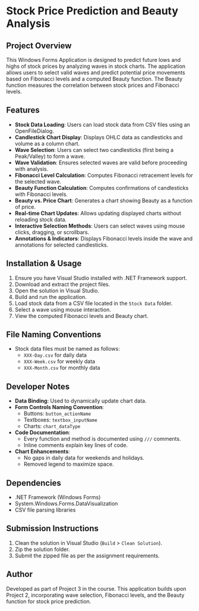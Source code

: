 # Stock Price Prediction and Beauty Analysis

## Project Overview
This Windows Forms Application is designed to predict future lows and highs of stock prices by analyzing waves in stock charts. The application allows users to select valid waves and predict potential price movements based on Fibonacci levels and a computed Beauty function. The Beauty function measures the correlation between stock prices and Fibonacci levels.

## Features
- **Stock Data Loading**: Users can load stock data from CSV files using an OpenFileDialog.
- **Candlestick Chart Display**: Displays OHLC data as candlesticks and volume as a column chart.
- **Wave Selection**: Users can select two candlesticks (first being a Peak/Valley) to form a wave.
- **Wave Validation**: Ensures selected waves are valid before proceeding with analysis.
- **Fibonacci Level Calculation**: Computes Fibonacci retracement levels for the selected wave.
- **Beauty Function Calculation**: Computes confirmations of candlesticks with Fibonacci levels.
- **Beauty vs. Price Chart**: Generates a chart showing Beauty as a function of price.
- **Real-time Chart Updates**: Allows updating displayed charts without reloading stock data.
- **Interactive Selection Methods**: Users can select waves using mouse clicks, dragging, or scrollbars.
- **Annotations & Indicators**: Displays Fibonacci levels inside the wave and annotations for selected candlesticks.

## Installation & Usage
1. Ensure you have Visual Studio installed with .NET Framework support.
2. Download and extract the project files.
3. Open the solution in Visual Studio.
4. Build and run the application.
5. Load stock data from a CSV file located in the `Stock Data` folder.
6. Select a wave using mouse interaction.
7. View the computed Fibonacci levels and Beauty chart.

## File Naming Conventions
- Stock data files must be named as follows:
  - `XXX-Day.csv` for daily data
  - `XXX-Week.csv` for weekly data
  - `XXX-Month.csv` for monthly data

## Developer Notes
- **Data Binding**: Used to dynamically update chart data.
- **Form Controls Naming Convention**:
  - Buttons: `button_actionName`
  - Textboxes: `textbox_inputName`
  - Charts: `chart_dataType`
- **Code Documentation**:
  - Every function and method is documented using `///` comments.
  - Inline comments explain key lines of code.
- **Chart Enhancements**:
  - No gaps in daily data for weekends and holidays.
  - Removed legend to maximize space.

## Dependencies
- .NET Framework (Windows Forms)
- System.Windows.Forms.DataVisualization
- CSV file parsing libraries

## Submission Instructions
1. Clean the solution in Visual Studio (`Build` > `Clean Solution`).
2. Zip the solution folder.
3. Submit the zipped file as per the assignment requirements.

## Author
Developed as part of Project 3 in the course. This application builds upon Project 2, incorporating wave selection, Fibonacci levels, and the Beauty function for stock price prediction.

